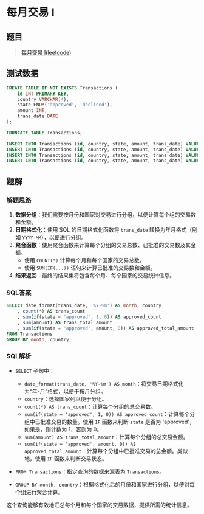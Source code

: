 # 每月交易 I

## 题目

> [每月交易 I(leetcode)](https://leetcode.cn/problems/monthly-transactions-i/?envType=study-plan-v2&envId=sql-free-50)

## 测试数据

```sql
CREATE TABLE IF NOT EXISTS Transactions (
    id INT PRIMARY KEY,
    country VARCHAR(4),
    state ENUM('approved', 'declined'),
    amount INT,
    trans_date DATE
);

TRUNCATE TABLE Transactions;

INSERT INTO Transactions (id, country, state, amount, trans_date) VALUES (121, 'US', 'approved', 1000, '2018-12-18');
INSERT INTO Transactions (id, country, state, amount, trans_date) VALUES (122, 'US', 'declined', 2000, '2018-12-19');
INSERT INTO Transactions (id, country, state, amount, trans_date) VALUES (123, 'US', 'approved', 2000, '2019-01-01');
INSERT INTO Transactions (id, country, state, amount, trans_date) VALUES (124, 'DE', 'approved', 2000, '2019-01-07');
```

## 题解

### 解题思路

1. **数据分组**：我们需要按月份和国家对交易进行分组，以便计算每个组的交易数和金额。
2. **日期格式化**：使用 SQL 的日期格式化函数将 `trans_date` 转换为年月格式（例如 `YYYY-MM`），以便进行分组。
3. **聚合函数**：使用聚合函数来计算每个分组的交易总数、已批准的交易数及其金额。
    - 使用 `COUNT(*)` 计算每个月和每个国家的交易总数。
    - 使用 `SUM(IF(...))` 语句来计算已批准的交易数和金额。
4. **结果返回**：最终的结果集将包含每个月、每个国家的交易统计信息。

### SQL答案

```sql
SELECT date_format(trans_date, '%Y-%m') AS month, country
	, count(*) AS trans_count
	, sum(if(state = 'approved', 1, 0)) AS approved_count 
	, sum(amount) AS trans_total_amount
	, sum(if(state = 'approved', amount, 0)) AS approved_total_amount
FROM Transactions
GROUP BY month, country;
```

### SQL解析

- `SELECT` 子句中：
    - `date_format(trans_date, '%Y-%m') AS month`：将交易日期格式化为“年-月”格式，以便于按月分组。
    - `country`：选择国家列以便于分组。
    - `count(*) AS trans_count`：计算每个分组的总交易数。
    - `sum(if(state = 'approved', 1, 0)) AS approved_count`：计算每个分组中已批准交易的数量。使用 `IF` 函数来判断 `state` 是否为 'approved'，如果是，则计数为 1，否则为 0。
    - `sum(amount) AS trans_total_amount`：计算每个分组的总交易金额。
    - `sum(if(state = 'approved', amount, 0)) AS approved_total_amount`：计算每个分组中已批准交易的总金额。类似地，使用 `IF` 函数来判断交易状态。

- `FROM Transactions`：指定查询的数据来源表为 `Transactions`。

- `GROUP BY month, country`：根据格式化后的月份和国家进行分组，以便对每个组进行聚合计算。

这个查询能够有效地汇总每个月和每个国家的交易数据，提供所需的统计信息。
